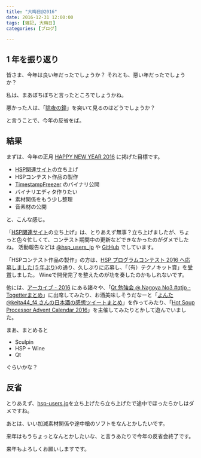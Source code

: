 ```yaml
---
title: "大晦日@2016"
date: 2016-12-31 12:00:00
tags: [雑記, 大晦日]
categories: [ブログ]

---
```


## 1 年を振り返り

皆さま、今年は良い年だったでしょうか？
それとも、悪い年だったでしょうか？

私は、まあぼちぼちと言ったところでしょうかね。

悪かった人は、「<!--[除夜の鐘](http://hsproom.me/program/view/?p=146)-->[除夜の鐘](http://sharkpp.github.io/joya_no_kane/)」を突いて見るのはどうでしょうか？

と言うことで、今年の反省をば。

## 結果

まずは、今年の正月 [HAPPY NEW YEAR 2016](/blog/2016/01/01/happy-new-year-2016.html) に掲げた目標です。

* [HSP関連サイト](http://hsp-users.jp/)の立ち上げ
* HSPコンテスト作品の製作
* [TimestampFreezer](https://github.com/sharkpp/TimestampFreezer) のバイナリ公開
* バイナリエディタ作りたい
* 素材関係をもう少し整理
* 音素材の公開

と、こんな感じ。

「[HSP関連サイト](http://hsp-users.jp/)の立ち上げ」は、とりあえず無事？立ち上げましたが、ちょっと色々忙しくて、コンテスト期間中の更新などできなかったのがダメでしたね。
活動報告などは [@hsp_users_jp](https://twitter.com/hsp_users_jp) や [GitHub](https://github.com/hsp-users-jp) でしています。


「HSPコンテスト作品の製作」の方は、[HSP プログラムコンテスト 2016 へ応募しました(５年ぶり)](/blog/2016/10/31/entry-the-HSP-program-contest-2016.html)の通り、久しぶりに応募し、「（有）テクノキット賞」を[受賞](http://hsp.tv/contest2016/cntst_fresult.html#1274)しました。
Wineで開発完了を整えたのが功を奏したのかもしれないです。

他には、[アーカイブ - 2016](/blog/2016/) にある諸々や、「[Qt 勉強会 @ Nagoya No3 #qtjp - Togetterまとめ](https://togetter.com/li/1058301)」に出席してみたり、お酒美味しそうだなーと「[よんた@keita44_f4 さんの日本酒の感想ツイートまとめ](https://togetter.com/li/998224)」を作ってみたり、「[Hot Soup Processor Advent Calendar 2016](http://qiita.com/advent-calendar/2016/hsp)」を主催してみたりとかして遊んでいました。


まあ、まとめると

* Sculpin
* HSP + Wine
* Qt

ぐらいかな？

## 反省

とりあえず、[hsp-users.jp](http://hsp-users.jp/)を立ち上げたら立ち上げたで途中でほったらかしはダメですね。

あとは、いい加減素材関係や途中槍のソフトをなんとかしたいです。

来年はもうちょっとなんとかしたいな、と言うあたりで今年の反省会終了です。

来年もよろしくお願いしますです。
